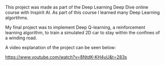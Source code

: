 This project was made as part of the Deep Learning Deep Dive online course with Inspirit AI. As part of this course I learned many Deep Learning algortihms. 

My final project was to implement Deep Q-learning, a reinforcement learning algorithm, to train a simulated 2D car to stay within the confines of a winding road.

A video explanation of the project can be seen below:

https://www.youtube.com/watch?v=8NtdK-KH4uU&t=283s
